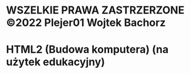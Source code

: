 # WSZELKIE PRAWA ZASTRZERZONE ©2022 Plejer01 Wojtek Bachorz 
# HTML2 (Budowa komputera) (na użytek edukacyjny)
